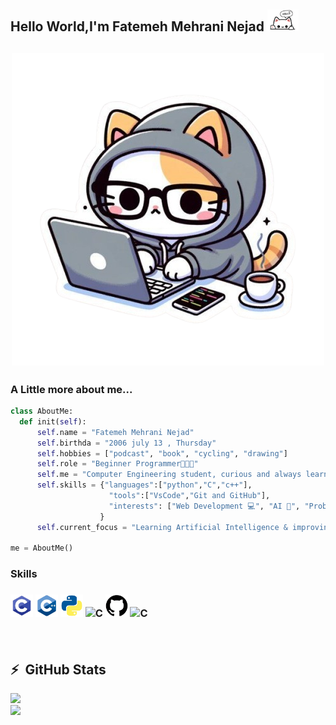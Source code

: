 <h2>Hello World,I'm Fatemeh Mehrani Nejad <img src="https://github.com/mehraninejad/mehraninejad/blob/main/37b19e0db4e3901614d6cf2c86f93b0a-removebg-preview.png?raw=true" width = "50"</h2>

<h2 align="center"><img src="https://github.com/mehraninejad/mehraninejad/blob/main/6e4c411c9c1a3843af3d402e03a966ad-removebg-preview.png?raw=true" width = "500"</h2>
  
### A Little more about me...
  ``` python
class AboutMe:
    def init(self):
        self.name = "Fatemeh Mehrani Nejad"
        self.birthda = "2006 july 13 , Thursday"
        self.hobbies = ["podcast", "book", "cycling", "drawing"]
        self.role = "Beginner Programmer👩🏽‍💻"
        self.me = "Computer Engineering student, curious and always learning"
        self.skills = {"languages":["python","C","c++"],
                        "tools":["VsCode","Git and GitHub"],
                        "interests": ["Web Development 💻", "AI 🤖", "Problem Solving 🧩"]
                      }
        self.current_focus = "Learning Artificial Intelligence & improving problem-solving"

me = AboutMe()
```
<h3>Skills<h3>
<p>
  <img src="https://github.com/mehraninejad/mehraninejad/blob/main/715b59c8c7545d9dafb1a04111edde40-removebg-preview.png?raw=true" width="36" height="36" alt="C">
  <img src="https://github.com/mehraninejad/mehraninejad/blob/main/05974a4d1da1deac6470d2e87aa8c101-removebg-preview.png?raw=true" width="36" height="36" alt="C">
  <img src="https://github.com/mehraninejad/mehraninejad/blob/main/856e4546b8c202dda03e97771f76f902-removebg-preview.png?raw=true" width="36" height="36" alt="C">
  <img src="https://camo.githubusercontent.com/f39f203ca1defeb47e3505ef9044d3303c038c60de7e67f6c229992602e59128/68747470733a2f2f63646e2e6a7364656c6976722e6e65742f67682f64657669636f6e732f64657669636f6e2f69636f6e732f7673636f64652f7673636f64652d6f726967696e616c2e737667" width="36" height="36" alt="C">
  <img src="https://github.com/mehraninejad/mehraninejad/blob/main/5957d5d2add59c74dd1de4e7d0e588e3-removebg-preview.png?raw=true" width="36" height="36" alt="C">
  <img src="https://camo.githubusercontent.com/15166a15835f145259844be455ab5945594a70c48a3090aa83d193bd5e3e9bc5/68747470733a2f2f63646e2e6a7364656c6976722e6e65742f67682f64657669636f6e732f64657669636f6e2f69636f6e732f6769742f6769742d6f726967696e616c2e737667" width="36" height="36" alt="C">
  
</p>

<br/>

<h2>⚡&nbsp; GitHub Stats</h2>
<a href="https://github.com/mehraninejad">
  <img src="https://github-readme-stats.vercel.app/api?username=mehraninejad&show_icons=true&theme=radical">
  <br/>
  <img src="https://github-readme-stats.vercel.app/api/top-langs/?username=mehraninejad">
</a>
